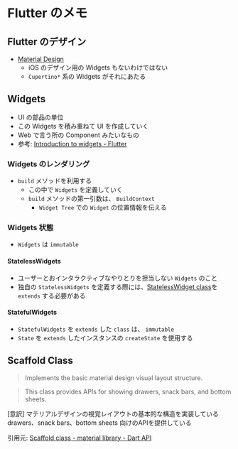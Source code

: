 # Flutter のメモ

## Flutter のデザイン

- [Material Design](https://material.io/design/)
    - iOS のデザイン用の Widgets もないわけではない
    - `Cupertino*` 系の Widgets がそれにあたる

## Widgets 

- UI の部品の単位
- この Widgets を積み重ねて UI を作成していく
- Web で言う所の Component みたいなもの
- 参考: [Introduction to widgets - Flutter](https://flutter.dev/docs/development/ui/widgets-intro)

### Widgets のレンダリング

- `build` メソッドを利用する
    - この中で `Widgets` を定義していく
    - `build` メソッドの第一引数は、 `BuildContext`
        - `Widget Tree` での `Widget` の位置情報を伝える
        
### Widgets 状態

- `Widgets` は `immutable`

#### StatelessWidgets 

- ユーザーとおインタラクティブなやりとりを担当しない `Widgets` のこと 
- 独自の `StatelessWidgets` を定義する際には、[StatelessWidget class](https://api.flutter.dev/flutter/widgets/StatelessWidget-class.html)を `extends` する必要がある

#### StatefulWidgets

- `StatefulWidgets` を `extends` した `class` は、 `immutable`
- `State` を `extends` したインスタンスの `createState` を使用する



## Scaffold Class

> Implements the basic material design visual layout structure.
  
>  This class provides APIs for showing drawers, snack bars, and bottom sheets.


[意訳] 
マテリアルデザインの視覚レイアウトの基本的な構造を実装している
drawers、snack bars、bottom sheets 向けのAPIを提供している

引用元: [Scaffold class - material library - Dart API](https://api.flutter.dev/flutter/material/Scaffold-class.html)
